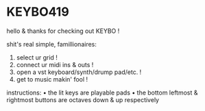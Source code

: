 # KEYBO419
hello & thanks for checking out KEYBO !

shit's real simple, famillionaires:

1. select ur grid !
2. connect ur midi ins & outs !
3. open a vst keyboard/synth/drump pad/etc. !
4. get to music makin' fool !

instructions:
• the lit keys are playable pads
• the bottom leftmost & rightmost 
  buttons are octaves down & up respectively
